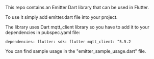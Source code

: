 This repo contains an Emitter Dart library that can be used in Flutter.

To use it simply add emitter.dart file into your project.

The library uses Dart mqtt_client library so you have to add it to your dependencies in pubspec.yaml file:

`
dependencies:
  flutter:
    sdk: flutter
  mqtt_client: ^5.5.2 
`

You can find sample usage in the "emitter_sample_usage.dart" file.

